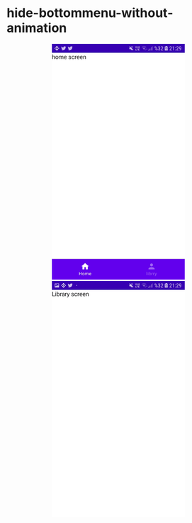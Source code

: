 # hide-bottommenu-without-animation

<p align="center">
  <img src="images/sc1.jpg" width="300" />
  <img src="images/sc2.jpg" width="300" />
</p>
